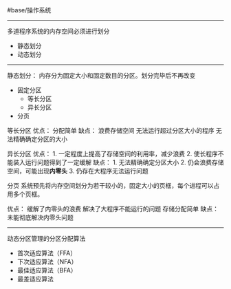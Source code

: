 #base/操作系统 




---

多道程序系统的内存空间必须进行划分
- 静态划分
- 动态划分


---
静态划分：
	内存分为固定大小和固定数目的分区。划分完毕后不再改变
- 固定分区
	- 等长分区
	- 异长分区
- 分页


等长分区
	优点：
		分配简单
	缺点：
		浪费存储空间
		无法运行超过分区大小的程序
		无法精确确定分区的大小

异长分区
	优点：
		1. 一定程度上提高了存储空间的利用率，减少浪费
		2. 使长程序不能装入运行问题得到了一定缓解
	缺点：
		1. 无法精确确定分区大小
		2. 仍会浪费存储空间，可能出现**内零头**
		3. 仍存在大程序无法运行问题



分页
	系统预先将内存空间划分为若干较小的，固定大小的页框，每个进程可以占用多个页框。

优点：
	缓解了内零头的浪费
	解决了大程序不能运行的问题
	存储分配简单
缺点：
	未能彻底解决内零头问题


---

   动态分区管理的分区分配算法
   - 首次适应算法（FFA）
   - 下次适应算法（NFA）
   - 最佳适应算法（BFA）
   - 最差适应算法

